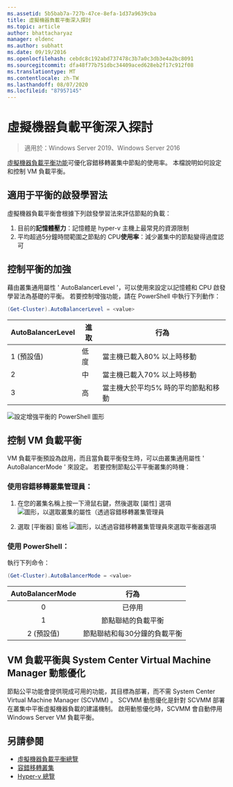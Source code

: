 ```yaml
---
ms.assetid: 5b5bab7a-727b-47ce-8efa-1d37a9639cba
title: 虛擬機器負載平衡深入探討
ms.topic: article
author: bhattacharyaz
manager: eldenc
ms.author: subhatt
ms.date: 09/19/2016
ms.openlocfilehash: cebdc8c192abd737478c3b7a0c3db3e4a2bc8091
ms.sourcegitcommit: dfa48f77b751dbc34409aced628eb2f17c912f08
ms.translationtype: MT
ms.contentlocale: zh-TW
ms.lasthandoff: 08/07/2020
ms.locfileid: "87957145"
---
```

# <a name="virtual-machine-load-balancing-deep-dive"></a>虛擬機器負載平衡深入探討

> 適用於：Windows Server 2019、Windows Server 2016

[虛擬機器負載平衡功能](vm-load-balancing-overview.md)可優化容錯移轉叢集中節點的使用率。 本檔說明如何設定和控制 VM 負載平衡。

## <a name="heuristics-for-balancing"></a><a id="heuristics-for-balancing"></a>適用于平衡的啟發學習法
虛擬機器負載平衡會根據下列啟發學習法來評估節點的負載：
1. 目前的**記憶體壓力**：記憶體是 hyper-v 主機上最常見的資源限制
2. 平均超過5分鐘時間範圍之節點的 CPU**使用率**：減少叢集中的節點變得過度認可

## <a name="controlling-the-aggressiveness-of-balancing"></a><a id="controlling-aggressiveness-of-balancing"></a>控制平衡的加強
藉由叢集通用屬性 ' AutoBalancerLevel '，可以使用來設定以記憶體和 CPU 啟發學習法為基礎的平衡。 若要控制增強功能，請在 PowerShell 中執行下列動作：

```PowerShell
(Get-Cluster).AutoBalancerLevel = <value>
```

| AutoBalancerLevel | 進取 | 行為 |
|-------------------|----------------|----------|
| 1 (預設值) | 低度 | 當主機已載入80% 以上時移動 |
| 2 | 中 | 當主機已載入70% 以上時移動 |
| 3 | 高 | 當主機大於平均5% 時的平均節點和移動 |

![設定增強平衡的 PowerShell 圖形](media/vm-load-balancing/detailed-VM-load-balancing-1.jpg)

## <a name="controlling-vm-load-balancing"></a>控制 VM 負載平衡
VM 負載平衡預設為啟用，而且當負載平衡發生時，可以由叢集通用屬性 ' AutoBalancerMode ' 來設定。 若要控制節點公平平衡叢集的時機：

### <a name="using-failover-cluster-manager"></a>使用容錯移轉叢集管理員：
1. 在您的叢集名稱上按一下滑鼠右鍵，然後選取 [屬性] 選項 ![ 圖形，以選取叢集的屬性（透過容錯移轉叢集管理員](media/vm-load-balancing/detailed-VM-load-balancing-2.jpg)

2.  選取 [平衡器] 窗格 ![ 圖形，以透過容錯移轉叢集管理員來選取平衡器選項](media/vm-load-balancing/detailed-VM-load-balancing-3.jpg)

### <a name="using-powershell"></a>使用 PowerShell：
執行下列命令：
```powershell
(Get-Cluster).AutoBalancerMode = <value>
```

|AutoBalancerMode |行為|
|:----------------:|:----------:|
|0| 已停用|
|1| 節點聯結的負載平衡|
|2 (預設值)| 節點聯結和每30分鐘的負載平衡 |

## <a name="vm-load-balancing-vs-system-center-virtual-machine-manager-dynamic-optimization"></a>VM 負載平衡與 System Center Virtual Machine Manager 動態優化
節點公平功能會提供現成可用的功能，其目標為部署，而不需 System Center Virtual Machine Manager (SCVMM) 。 SCVMM 動態優化是針對 SCVMM 部署在叢集中平衡虛擬機器負載的建議機制。 啟用動態優化時，SCVMM 會自動停用 Windows Server VM 負載平衡。

## <a name="see-also"></a>另請參閱
* [虛擬機器負載平衡總覽](vm-load-balancing-overview.md)
* [容錯移轉叢集](failover-clustering-overview.md)
* [Hyper-v 總覽](../virtualization/hyper-v/Hyper-V-on-Windows-Server.md)
